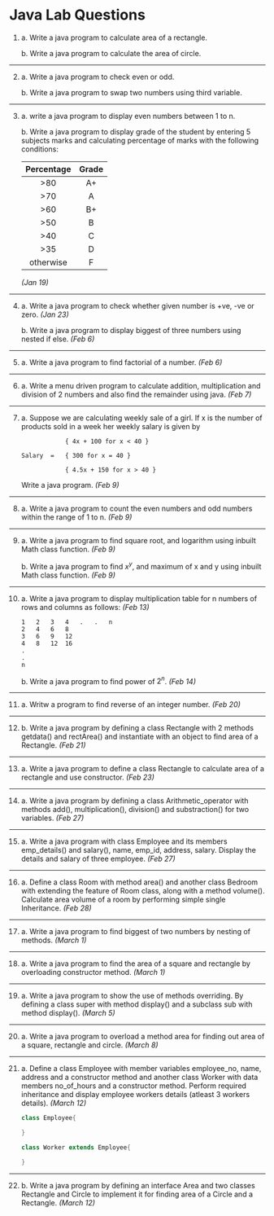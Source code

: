 # Java Lab Questions

1.  a. Write a java program to calculate area of a rectangle.

    b. Write a java program to calculate the area of circle.

---

2.  a. Write a java program to check even or odd.

    b. Write a java program to swap two numbers using third variable.

---

3.  a. write a java program to display even numbers between 1 to n.

    b. Write a java program to display grade of the student by entering 5 subjects marks and calculating percentage of marks with the following conditions:

    | Percentage | Grade |
    | :--------: | :---: |
    |    >80     |  A+   |
    |    >70     |   A   |
    |    >60     |  B+   |
    |    >50     |   B   |
    |    >40     |   C   |
    |    >35     |   D   |
    | otherwise  |   F   |

    _(Jan 19)_

---

4.  a. Write a java program to check whether given number is +ve, -ve or zero. _(Jan 23)_

    b. Write a java program to display biggest of three numbers using nested if else. _(Feb 6)_

---

5.  a. Write a java program to find factorial of a number. _(Feb 6)_

---

6.  a. Write a menu driven program to calculate addition, multiplication and division of 2 numbers and also find the remainder using java. _(Feb 7)_

---

7.  a. Suppose we are calculating weekly sale of a girl. If x is the number of products sold in a week her weekly salary is given by

                    { 4x + 100 for x < 40 }

        Salary  =   { 300 for x = 40 }

                    { 4.5x + 150 for x > 40 }

    Write a java program. _(Feb 9)_

---

8.  a. Write a java program to count the even numbers and odd numbers within the range of 1 to n. _(Feb 9)_

---

9.  a. Write a java program to find square root, and logarithm using inbuilt Math class function. _(Feb 9)_

    b. Write a java program to find $x^y$, and maximum of x and y using inbuilt Math class function. _(Feb 9)_

---

10. a. Write a java program to display multiplication table for n numbers of rows and columns as follows: _(Feb 13)_

        1   2   3   4   .   .   n
        2   4   6   8   
        3   6   9   12  
        4   8   12  16  
        .  
        .
        n
    b. Write a java program to find power of $2^n$. _(Feb 14)_


--- 

11. a. Writw a program to find reverse of an integer number. _(Feb 20)_

---

12. b. Write a java program by defining a class Rectangle with 2 methods getdata() and rectArea() and instantiate with an object to find area of a Rectangle. _(Feb 21)_

---

13. a. Write a java program to define a class Rectangle to calculate area of a rectangle and use constructor. _(Feb 23)_

---

14. a. Write a java program by defining a class Arithmetic_operator with methods add(), multiplication(),
division() and substraction() for two variables. _(Feb 27)_

---

15. a. Write a java program with class Employee
and its members emp_details() and salary(), name, emp_id, address, salary. Display the details and salary of three employee. _(Feb 27)_

---

16. a. Define a class Room with method area() and another class Bedroom with extending the feature of Room class, along with a method volume(). Calculate area volume of a room by performing simple single Inheritance. _(Feb 28)_

---

17. a. Write a java program to find biggest of two numbers by nesting of methods. _(March 1)_  

---

18. a. Write a java program to find the area of a square and rectangle by overloading constructor method. _(March 1)_

---

19. a. Write a java program to show the use of methods overriding. By defining a class super with method display() and a subclass sub with method display(). _(March 5)_

---

20. a. Write a java program to overload a method area for finding out area of a square, rectangle and circle. _(March 8)_

---

21. a. Define a class Employee with member variables employee_no, name, address and a constructor method and another class Worker with data members no_of_hours and a constructor method. Perform required inheritance and display employee workers details (atleast 3 workers details). _(March 12)_

    ```java
    class Employee{

    }

    class Worker extends Employee{

    }
    ```

---

22. b. Write a java program by defining an interface Area and two classes Rectangle and Circle to implement it for finding area of a Circle and a Rectangle. _(March 12)_